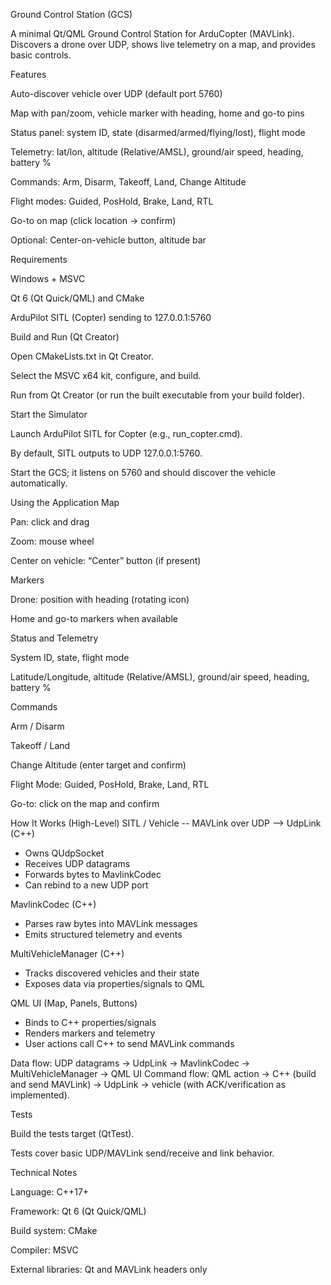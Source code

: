 Ground Control Station (GCS)

A minimal Qt/QML Ground Control Station for ArduCopter (MAVLink).
Discovers a drone over UDP, shows live telemetry on a map, and provides basic controls.


Features

Auto-discover vehicle over UDP (default port 5760)

Map with pan/zoom, vehicle marker with heading, home and go-to pins

Status panel: system ID, state (disarmed/armed/flying/lost), flight mode

Telemetry: lat/lon, altitude (Relative/AMSL), ground/air speed, heading, battery %

Commands: Arm, Disarm, Takeoff, Land, Change Altitude

Flight modes: Guided, PosHold, Brake, Land, RTL

Go-to on map (click location → confirm)

Optional: Center-on-vehicle button, altitude bar

Requirements

Windows + MSVC

Qt 6 (Qt Quick/QML) and CMake

ArduPilot SITL (Copter) sending to 127.0.0.1:5760

Build and Run (Qt Creator)

Open CMakeLists.txt in Qt Creator.

Select the MSVC x64 kit, configure, and build.

Run from Qt Creator (or run the built executable from your build folder).

Start the Simulator

Launch ArduPilot SITL for Copter (e.g., run_copter.cmd).

By default, SITL outputs to UDP 127.0.0.1:5760.

Start the GCS; it listens on 5760 and should discover the vehicle automatically.



Using the Application
Map

Pan: click and drag

Zoom: mouse wheel

Center on vehicle: “Center” button (if present)

Markers

Drone: position with heading (rotating icon)

Home and go-to markers when available

Status and Telemetry

System ID, state, flight mode

Latitude/Longitude, altitude (Relative/AMSL), ground/air speed, heading, battery %



Commands

Arm / Disarm

Takeoff / Land

Change Altitude (enter target and confirm)

Flight Mode: Guided, PosHold, Brake, Land, RTL

Go-to: click on the map and confirm







How It Works (High-Level)
SITL / Vehicle  -- MAVLink over UDP -->
UdpLink (C++)
  - Owns QUdpSocket
  - Receives UDP datagrams
  - Forwards bytes to MavlinkCodec
  - Can rebind to a new UDP port

MavlinkCodec (C++)
  - Parses raw bytes into MAVLink messages
  - Emits structured telemetry and events

MultiVehicleManager (C++)
  - Tracks discovered vehicles and their state
  - Exposes data via properties/signals to QML

QML UI (Map, Panels, Buttons)
  - Binds to C++ properties/signals
  - Renders markers and telemetry
  - User actions call C++ to send MAVLink commands


Data flow: UDP datagrams → UdpLink → MavlinkCodec → MultiVehicleManager → QML UI
Command flow: QML action → C++ (build and send MAVLink) → UdpLink → vehicle (with ACK/verification as implemented).




Tests

Build the tests target (QtTest).

Tests cover basic UDP/MAVLink send/receive and link behavior.

Technical Notes

Language: C++17+

Framework: Qt 6 (Qt Quick/QML)

Build system: CMake

Compiler: MSVC

External libraries: Qt and MAVLink headers only

